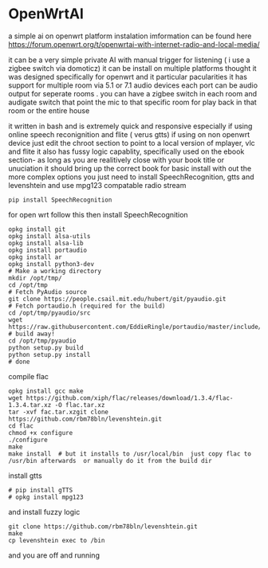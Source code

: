# OpenWrtAI
a simple ai on openwrt platform
 instalation imformation can be found here 
 https://forum.openwrt.org/t/openwrtai-with-internet-radio-and-local-media/
 
 it can be a  very simple private AI  with manual trigger for listening ( i use a zigbee switch  via domoticz)
  it can be install on multiple platforms  thought it was designed specifically for openwrt and it particular pacularities
 it has support for multiple room  via 5.1 or 7.1  audio devices each port can be audio output for seperate rooms  . you can have a zigbee switch in each room and  audigate switch that point the mic to that specific room for play back in that room or the entire house 
  
  it written in bash and is extremely quick and responsive  especially if using online speech reconignition and flite ( verus gtts)
   if using on non openwrt device  just edit the chroot  section to point to a local version of  mplayer, vlc and flite
   it also has fussy logic capablity, specifically  used on the ebook section- as long as you are realitively  close  with your book title  or unuciation  it should bring up the correct  book
 for basic install  with out the more complex options  you just need to install   SpeechRecognition, gtts and levenshtein
 and use mpg123 compatable radio stream
  ```
  pip install SpeechRecognition
  ```
  
  for open wrt follow this  then install SpeechRecognition
  ```
  opkg install git
opkg install alsa-utils
opkg install alsa-lib
opkg install portaudio
opkg install ar
opkg install python3-dev
# Make a working directory
mkdir /opt/tmp/
cd /opt/tmp
# Fetch PyAudio source
git clone https://people.csail.mit.edu/hubert/git/pyaudio.git
# Fetch portaudio.h (required for the build)
cd /opt/tmp/pyaudio/src
wget https://raw.githubusercontent.com/EddieRingle/portaudio/master/include/portaudio.h
# build away!
cd /opt/tmp/pyaudio
python setup.py build
python setup.py install
# done

```
compile flac
```
opkg install gcc make 
wget https://github.com/xiph/flac/releases/download/1.3.4/flac-1.3.4.tar.xz -O flac.tar.xz
tar -xvf fac.tar.xzgit clone https://github.com/rbm78bln/levenshtein.git
cd flac
chmod +x configure
./configure
make 
make install  # but it installs to /usr/local/bin  just copy flac to /usr/bin afterwards  or manually do it from the build dir
```
install gtts 
```
# pip install gTTS
# opkg install mpg123
```
and install fuzzy logic
```
git clone https://github.com/rbm78bln/levenshtein.git
make 
cp levenshtein exec to /bin
```
and you are off and running 
